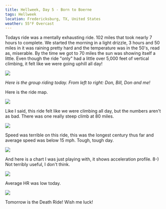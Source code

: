 ```yaml
---
title: Hellweek, Day 5 - Born to Boerne
tags: Hellweek
location: Fredericksburg, TX, United States
weather: 55°F Overcast
---
```


Todays ride was a mentally exhausting ride. 102 miles that took nearly 7 hours to complete. We started the morning in a light drizzle, 3 hours and 50 miles in it was raining pretty hard and the temperature was in the 50's, read as, miserable. By the time we got to 70 miles the sun was showing itself a little. Even though the ride "only" had a little over 5,000 feet of vertical climbing, it felt like we were going uphill all day!

![](photos/caf02db39bf960b1656df460dd189f90.jpeg "")

_Here is the group riding today. From left to right: Don, Bill, Don and me!_

Here is the ride map.

![](photos/cf80b2d514346c70dad48a1a473f7b1a.jpeg "")

Like I said, this ride felt like we were climbing all day, but the numbers aren't as bad. There was one really steep climb at 80 miles.

![](photos/2fdf1cc086c1628c86005919d0b81a23.jpeg "")

Speed was terrible on this ride, this was the longest century thus far and average speed was below 15 mph. Tough, tough day.

![](photos/ec8d1ed6e5033b71e9a45abdd4c5556e.jpeg "")

And here is a chart I was just playing with, it shows acceleration profile. 8-) Not terribly useful, I don't think.

![](photos/241a8ec43e9326da13c3ecff49e414ae.jpeg "")

Average HR was low today.

![](photos/13b3fac88d0c75db22e11f966e1cf0f3.jpeg "")

Tomorrow is the Death Ride! Wish me luck!
